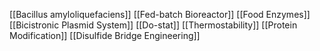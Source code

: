 [[Bacillus amyloliquefaciens]]
[[Fed-batch Bioreactor]]
[[Food Enzymes]]
[[Bicistronic Plasmid System]]
[[Do-stat]]
[[Thermostability]]
[[Protein Modification]]
[[Disulfide Bridge Engineering]]
